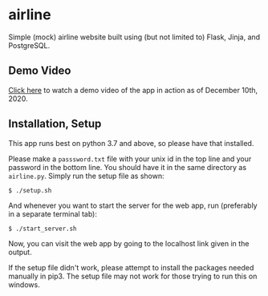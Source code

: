 # airline
Simple (mock) airline website built using (but not limited to) Flask, Jinja, and PostgreSQL.

## Demo Video
[Click here](https://streamable.com/0o14pz) to watch a demo video of the app in action as of December 10th, 2020.

## Installation, Setup
This app runs best on python 3.7 and above, so please have that installed.

Please make a `passsword.txt` file with your unix id in the top line and your password in the bottom line. You should have it in the same directory as `airline.py`.
Simply run the setup file as shown:

```$ ./setup.sh```

And whenever you want to start the server for the web app, run (preferably in a separate terminal tab):

```$ ./start_server.sh```

Now, you can visit the web app by going to the localhost link given in the output.

If the setup file didn't work, please attempt to install the packages needed manually in pip3. The setup file may not work for those trying to run this on windows.